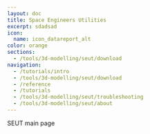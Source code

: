 ```yaml
---
layout: doc
title: Space Engineers Utilities
excerpt: sdadsad
icon:
  name: icon_datareport_alt
color: orange
sections:
  - /tools/3d-modelling/seut/download
navigation:
  - /tutorials/intro
  - /tools/3d-modelling/seut/download
  - /reference
  - /tutorials
  - /tools/3d-modelling/seut/troubleshooting
  - /tools/3d-modelling/seut/about
---
```


SEUT main page